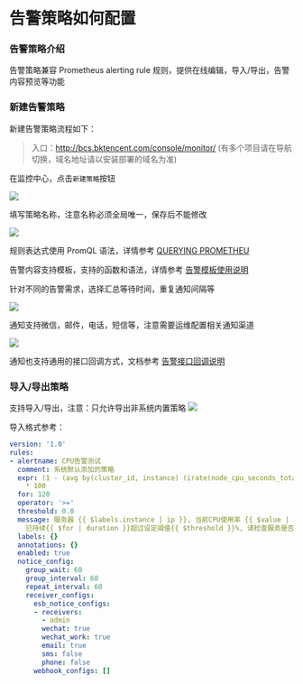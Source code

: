 # 告警策略如何配置

### 告警策略介绍
告警策略兼容 Prometheus alerting rule 规则，提供在线编辑，导入/导出，告警内容预览等功能

### 新建告警策略
新建告警策略流程如下：

> 入口：http://bcs.bktencent.com/console/monitor/ (有多个项目请在导航切换，域名地址请以安装部署的域名为准)

在监控中心，点击`新建策略`按钮

![](./_image/2020-11-16-17-31-29.jpg)

填写策略名称，注意名称必须全局唯一，保存后不能修改

![](./_image/2020-11-16-17-37-22.jpg)

规则表达式使用 PromQL 语法，详情参考 [QUERYING PROMETHEU](https://prometheus.io/docs/prometheus/latest/querying/basics/)

告警内容支持模板，支持的函数和语法，详情参考 [告警模板使用说明](./alerting_template.md)

针对不同的告警需求，选择汇总等待时间，重复通知间隔等

![](./_image/2020-11-16-17-39-40.jpg)


通知支持微信，邮件，电话，短信等，注意需要运维配置相关通知渠道

![](./_image/2020-11-16-17-40-34.jpg)

通知也支持通用的接口回调方式，文档参考 [告警接口回调说明](./notice_webhook.md)

### 导入/导出策略
支持导入/导出，注意：只允许导出非系统内置策略
![](./_image/2020-11-17-10-45-45.jpg)

导入格式参考：
```yaml
version: '1.0'
rules:
- alertname: CPU告警测试
  comment: 系统默认添加的策略
  expr: (1 - (avg by(cluster_id, instance) (irate(node_cpu_seconds_total{mode="idle"}[5m]))))
    * 100
  for: 120
  operator: '>='
  threshold: 0.0
  message: 服务器 {{ $labels.instance | ip }}, 当前CPU使用率 {{ $value | printf "%.2f%%" }},
    已持续{{ $for | duration }}超过设定阈值{{ $threshold }}%, 请检查服务是否正常
  labels: {}
  annotations: {}
  enabled: true
  notice_config:
    group_wait: 60
    group_interval: 60
    repeat_interval: 60
    receiver_configs:
      esb_notice_configs:
      - receivers:
        - admin
        wechat: true
        wechat_work: true
        email: true
        sms: false
        phone: false
      webhook_configs: []
```